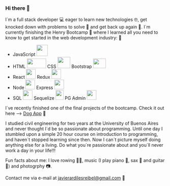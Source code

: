 ### Hi there 👋

<!--
**JavierArdiles/JavierArdiles** is a ✨ _special_ ✨ repository because its `README.md` (this file) appears on your GitHub profile.

Here are some ideas to get you started:

- 🔭 I’m currently working on ...
- 🌱 I’m currently learning ...
- 👯 I’m looking to collaborate on ...
- 🤔 I’m looking for help with ...
- 💬 Ask me about ...
- 📫 How to reach me: ...
- 😄 Pronouns: ...
- ⚡ Fun fact: ...
-->

I´m a full stack developer 💻 eager to learn new technologies 🤓, get knocked down with problems to solve 🥊 and get back up again 💪.
I´m currently finishing the Henry Bootcamp 🥾 where I learned all you need to know to get started in the web development industry: 🔧
- JavaScript <img src='https://external-content.duckduckgo.com/iu/?u=https%3A%2F%2Flogodix.com%2Flogo%2F374972.png&f=1&nofb=1' height=35px width=35px />
- HTML <img src='https://external-content.duckduckgo.com/iu/?u=https%3A%2F%2Fclipground.com%2Fimages%2Fhtml-logo-png-3.png&f=1&nofb=1' height=30px width=60px /> CSS <img src='https://external-content.duckduckgo.com/iu/?u=https%3A%2F%2Fimg.icons8.com%2Fcolor%2F1600%2Fcss3.png&f=1&nofb=1' height=35px width=40px /> Bootstrap <img src='https://external-content.duckduckgo.com/iu/?u=https%3A%2F%2Fupload.wikimedia.org%2Fwikipedia%2Fcommons%2Fthumb%2Fb%2Fb2%2FBootstrap_logo.svg%2F560px-Bootstrap_logo.svg.png&f=1&nofb=1' height=30px width=40px />
- React <img src='https://external-content.duckduckgo.com/iu/?u=https%3A%2F%2Fcdn4.iconfinder.com%2Fdata%2Ficons%2Flogos-3%2F600%2FReact.js_logo-256.png&f=1&nofb=1' height=30px width=30px />  Redux  <img src='https://external-content.duckduckgo.com/iu/?u=https%3A%2F%2Fjavascript.tutorialhorizon.com%2Ffiles%2F2016%2F06%2Fredux-logo.png&f=1&nofb=1' height=30px width=30px />
- Node <img src='https://external-content.duckduckgo.com/iu/?u=https%3A%2F%2Fd2eip9sf3oo6c2.cloudfront.net%2Ftags%2Fimages%2F000%2F000%2F256%2Ffull%2Fnodejslogo.png&f=1&nofb=1' height=30px width=30px /> Express <img src='https://external-content.duckduckgo.com/iu/?u=https%3A%2F%2Fdzone.com%2Fstorage%2Ftemp%2F8229324-expressjs-logo.png&f=1&nofb=1' height=30px width=30px />
- SQL <img src='https://external-content.duckduckgo.com/iu/?u=https%3A%2F%2Fplatform-user-uploads.s3.amazonaws.com%2Fblog%2Fcategory%2Flogo%2F60%2Fsql.png&f=1&nofb=1' height=30px width=30px />  Sequelize  <img src='https://external-content.duckduckgo.com/iu/?u=https%3A%2F%2Fcdn.freebiesupply.com%2Flogos%2Flarge%2F2x%2Fsequelize-logo-png-transparent.png&f=1&nofb=1' height=30px width=25px />  PG Admin  <img src='https://external-content.duckduckgo.com/iu/?u=https%3A%2F%2Fwww.macupdate.com%2Fimages%2Ficons512%2F60968.png&f=1&nofb=1' height=30px width=30px />

I´ve recently finished one of the final projects of the bootcamp. Check it out here --> [Dog App](https://github.com/JavierArdiles/PI-Dogs-FT16a) 🐶

I studied civil engineering for two years at the University of Buenos Aires and never thought I´d be so passionate about programming. Until one day I stumbled upon a simple 20 hour course on introduction to programming, and haven´t stopped learning since then.
Now I can´t picture myself doing anything else for a living. Do what you´re passionate about and you´ll never work a day in your life!!!

Fun facts about me: I love rowing 🚣‍♀️, music (I play piano 🎹, sax 🎷 and guitar 🎸) and photogrphy 📷.

Contact me via e-mail at javierardilesreibel@gmail.com 📩
